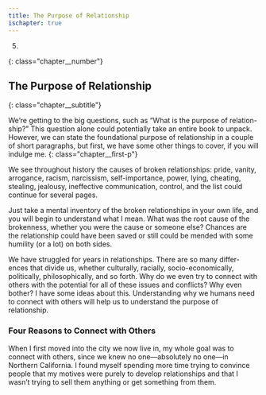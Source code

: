 ```yaml
---
title: The Purpose of Relationship
ischapter: true
---
```


5.
{: class="chapter__number"}

## The Purpose of Relationship
{: class="chapter__subtitle"}

We’re getting to the big questions, such as “What is the purpose of relation-
ship?” This question alone could potentially take an entire book to
unpack. However, we can state the foundational purpose of relationship in a
couple of short paragraphs, but first, we have some other things to cover, if you
will indulge me.
{: class="chapter__first-p"}

We see throughout history the causes of broken relationships: pride, vanity,
arrogance, racism, narcissism, self-importance, power, lying, cheating, stealing,
jealousy, ineffective communication, control, and the list could continue for
several pages.

Just take a mental inventory of the broken relationships in your own life,
and you will begin to understand what I mean. What was the root cause of
the brokenness, whether you were the cause or someone else? Chances are the
relationship could have been saved or still could be mended with some humility
(or a lot) on both sides.

We have struggled for years in relationships. There are so many differ-
ences that divide us, whether culturally, racially, socio-economically, politically,
philosophically, and so forth. Why do we even try to connect with others with
the potential for all of these issues and conflicts? Why even bother? I have some
ideas about this. Understanding why we humans need to connect with others
will help us to understand the purpose of relationship.

### Four Reasons to Connect with Others

When I first moved into the city we now live in, my whole goal was to
connect with others, since we knew no one—absolutely no one—in Northern
California. I found myself spending more time trying to convince people that my
motives were purely to develop relationships and that I wasn’t trying to sell them
anything or get something from them.